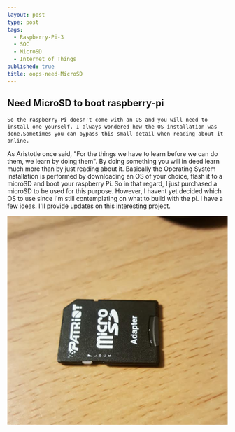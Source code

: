 ```yaml
---
layout: post
type: post
tags:
  - Raspberry-Pi-3
  - SOC
  - MicroSD
  - Internet of Things
published: true
title: oops-need-MicroSD
---
```

## Need MicroSD to boot raspberry-pi

    So the raspberry-Pi doesn't come with an OS and you will need to install one yourself. I always wondered how the OS installation was done.Sometimes you can bypass this small detail when reading about it online. 
As Aristotle once said, "For the things we have to learn before we can do them, we learn by doing them". By doing something you will in deed learn much more than by just reading about it. 
Basically the Operating System installation is performed by downloading an OS of your choice, flash it to a microSD and boot your raspberry Pi.
    So in that regard, I just purchased a microSD to be used for this purpose. However, I havent yet decided which OS to use since I'm still contemplating on what to build with the pi. I have a few ideas. 
 I'll provide updates on this interesting project.

<img src ="/imgs/MicroSD.png">
<meta content="http://carsor007.github.com//_posts/MicroSD.png" property="og:image">

